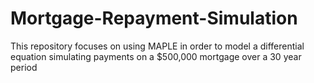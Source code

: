 # Mortgage-Repayment-Simulation
This repository focuses on using MAPLE in order to model a differential equation simulating payments on a $500,000 mortgage over a 30 year period
